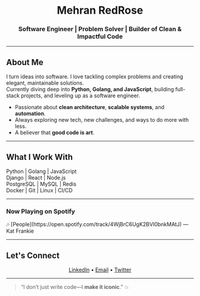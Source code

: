 <h1 align="center">Mehran RedRose</h1>
<h3 align="center">Software Engineer | Problem Solver | Builder of Clean & Impactful Code</h3>

---

## About Me
I turn ideas into software. I love tackling complex problems and creating elegant, maintainable solutions.  
Currently diving deep into **Python, Golang, and JavaScript**, building full-stack projects, and leveling up as a software engineer.  

- Passionate about **clean architecture**, **scalable systems**, and **automation**.  
- Always exploring new tech, new challenges, and ways to do more with less.  
- A believer that **good code is art**.  

---

## What I Work With
Python | Golang | JavaScript  
Django | React | Node.js  
PostgreSQL | MySQL | Redis  
Docker | Git | Linux | CI/CD  

---

### Now Playing on Spotify
<!-- SPOTIFY -->🎶 [People](https://open.spotify.com/track/4WjBrC6UgK2BVI0bnkMAtJ) — Kat Frankie<!-- END_SPOTIFY -->

---


## Let's Connect
<p align="center">
<a href="https://www.linkedin.com/in/mehranredrose" target="_blank">LinkedIn</a> •
<a href="mailto:mehranredrose@gmail.com" target="_blank">Email</a> •
<a href="https://twitter.com/mehranredrose" target="_blank">Twitter</a>
</p>

---

> “I don’t just write code—I **make it iconic**.” 💥
